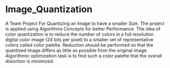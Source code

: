 # Image_Quantization
A Team Project For Quantizing an Image to have a smaller Size. The project is applied using Algorithms Concepts for better Performance.
The idea of color quantization is to reduce the number of colors in a full resolution digital color image (24 bits per pixel) to a smaller set of representative colors called color palette. Reduction should be performed so that the quantized image differs as little as possible from the original image. Algorithmic optimization task is to find such a color palette that the overall distortion is minimized. 
